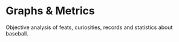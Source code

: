 # Graphs & Metrics

Objective analysis of feats, curiosities, records and statistics about baseball.
